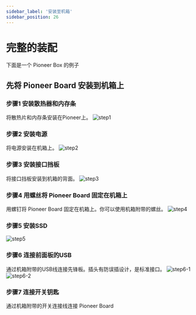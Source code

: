 ```yaml
---
sidebar_label: '安装至机箱'
sidebar_position: 26
---
```

# 完整的装配
下面是一个 Pioneer Box 的例子
## 先将 Pioneer Board 安装到机箱上
### 步骤1 安装散热器和内存条
将散热片和内存条安装在Pioneer上。
![step1](/docs/pioneer/casestep1.webp)
### 步骤2 安装电源
将电源安装在机箱上。
![step2](/docs/pioneer/casestep2.webp)
### 步骤3 安装接口挡板
将接口挡板安装到机箱的背面。
![step3](/docs/pioneer/casestep3.webp)
### 步骤4 用螺丝将 Pioneer Board 固定在机箱上
用螺钉将 Pioneer Board 固定在机箱上。你可以使用机箱附带的螺丝。
![step4](/docs/pioneer/casestep4.webp)
### 步骤5 安装SSD
![step5](/docs/pioneer/casestep5.webp)
### 步骤6 连接前面板的USB
通过机箱附带的USB线连接先锋板。插头有防误插设计，是标准接口。
![step6-1](/docs/pioneer/casestep6-1.webp)
![step6-2](/docs/pioneer/casestep6-2.webp)
### 步骤7 连接开关钥匙
通过机箱附带的开关连接线连接 Pioneer Board

